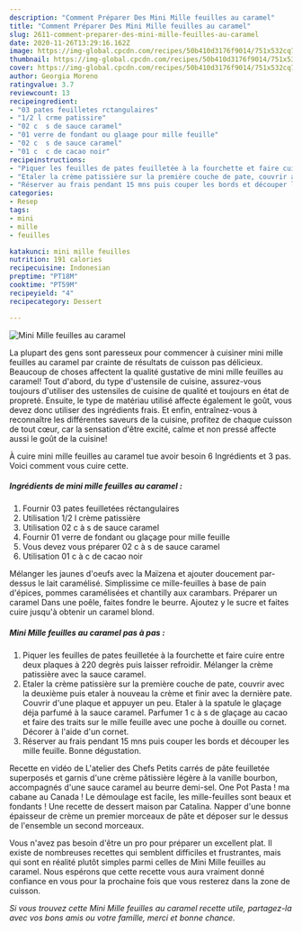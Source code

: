 ```yaml
---
description: "Comment Préparer Des Mini Mille feuilles au caramel"
title: "Comment Préparer Des Mini Mille feuilles au caramel"
slug: 2611-comment-preparer-des-mini-mille-feuilles-au-caramel
date: 2020-11-26T13:29:16.162Z
image: https://img-global.cpcdn.com/recipes/50b410d3176f9014/751x532cq70/mini-mille-feuilles-au-caramel-photo-principale-de-la-recette.jpg
thumbnail: https://img-global.cpcdn.com/recipes/50b410d3176f9014/751x532cq70/mini-mille-feuilles-au-caramel-photo-principale-de-la-recette.jpg
cover: https://img-global.cpcdn.com/recipes/50b410d3176f9014/751x532cq70/mini-mille-feuilles-au-caramel-photo-principale-de-la-recette.jpg
author: Georgia Moreno
ratingvalue: 3.7
reviewcount: 13
recipeingredient:
- "03 pates feuilletes rctangulaires"
- "1/2 l crme patissire"
- "02 c  s de sauce caramel"
- "01 verre de fondant ou glaage pour mille feuille"
- "02 c  s de sauce caramel"
- "01 c  c de cacao noir"
recipeinstructions:
- "Piquer les feuilles de pates feuilletée à la fourchette et faire cuire entre deux plaques à 220 degrès puis laisser refroidir. Mélanger la crème patissière avec la sauce caramel."
- "Etaler la crème patissière sur la première couche de pate, couvrir avec la deuxième puis etaler à nouveau la crème et finir avec la dernière pate. Couvrir d&#39;une plaque et appuyer un peu. Etaler à la spatule le glaçage déja parfumé à la sauce caramel. Parfumer 1 c à s de glaçage au cacao et faire des traits sur le mille feuille avec une poche à douille ou cornet. Décorer à l&#39;aide d&#39;un cornet."
- "Réserver au frais pendant 15 mns puis couper les bords et découper les mille feuille. Bonne dégustation."
categories:
- Resep
tags:
- mini
- mille
- feuilles

katakunci: mini mille feuilles 
nutrition: 191 calories
recipecuisine: Indonesian
preptime: "PT18M"
cooktime: "PT59M"
recipeyield: "4"
recipecategory: Dessert

---
```



![Mini Mille feuilles au caramel](https://img-global.cpcdn.com/recipes/50b410d3176f9014/751x532cq70/mini-mille-feuilles-au-caramel-photo-principale-de-la-recette.jpg)

La plupart des gens sont paresseux pour commencer à cuisiner mini mille feuilles au caramel par crainte de résultats de cuisson pas délicieux. Beaucoup de choses affectent la qualité gustative de mini mille feuilles au caramel! Tout d'abord, du type d'ustensile de cuisine, assurez-vous toujours d'utiliser des ustensiles de cuisine de qualité et toujours en état de propreté. Ensuite, le type de matériau utilisé affecte également le goût, vous devez donc utiliser des ingrédients frais. Et enfin, entraînez-vous à reconnaître les différentes saveurs de la cuisine, profitez de chaque cuisson de tout cœur, car la sensation d'être excité, calme et non pressé affecte aussi le goût de la cuisine!

<!--inarticleads1-->

À cuire mini mille feuilles au caramel tue avoir besoin 6 Ingrédients et 3 pas. Voici comment vous cuire cette.

##### Ingrédients de mini mille feuilles au caramel :

1. Fournir 03 pates feuilletées réctangulaires
1. Utilisation 1/2 l crème patissière
1. Utilisation 02 c à s de sauce caramel
1. Fournir 01 verre de fondant ou glaçage pour mille feuille
1. Vous devez vous préparer 02 c à s de sauce caramel
1. Utilisation 01 c à c de cacao noir


Mélanger les jaunes d&#39;oeufs avec la Maïzena et ajouter doucement par-dessus le lait caramélisé. Simplissime ce mille-feuilles à base de pain d&#39;épices, pommes caramélisées et chantilly aux carambars. Préparer un caramel Dans une poêle, faites fondre le beurre. Ajoutez y le sucre et faites cuire jusqu&#39;à obtenir un caramel blond. 

<!--inarticleads2-->

##### Mini Mille feuilles au caramel pas à pas :

1. Piquer les feuilles de pates feuilletée à la fourchette et faire cuire entre deux plaques à 220 degrès puis laisser refroidir. Mélanger la crème patissière avec la sauce caramel.
1. Etaler la crème patissière sur la première couche de pate, couvrir avec la deuxième puis etaler à nouveau la crème et finir avec la dernière pate. Couvrir d&#39;une plaque et appuyer un peu. Etaler à la spatule le glaçage déja parfumé à la sauce caramel. Parfumer 1 c à s de glaçage au cacao et faire des traits sur le mille feuille avec une poche à douille ou cornet. Décorer à l&#39;aide d&#39;un cornet.
1. Réserver au frais pendant 15 mns puis couper les bords et découper les mille feuille. Bonne dégustation.


Recette en vidéo de L&#39;atelier des Chefs Petits carrés de pâte feuilletée superposés et garnis d&#39;une crème pâtissière légère à la vanille bourbon, accompagnés d&#39;une sauce caramel au beurre demi-sel. One Pot Pasta ! ma cabane au Canada ! Le démoulage est facile, les mille-feuilles sont beaux et fondants ! Une recette de dessert maison par Catalina. Napper d&#39;une bonne épaisseur de crème un premier morceaux de pâte et déposer sur le dessus de l&#39;ensemble un second morceaux. 

<!--inarticleads1-->

<p>
Vous n'avez pas besoin d'être un pro pour préparer un excellent plat. Il existe de nombreuses recettes qui semblent difficiles et frustrantes, mais qui sont en réalité plutôt simples parmi celles de Mini Mille feuilles au caramel. Nous espérons que cette recette vous aura vraiment donné confiance en vous pour la prochaine fois que vous resterez dans la zone de cuisson.
</p>

<p>
<i>Si vous trouvez cette Mini Mille feuilles au caramel recette utile, partagez-la avec vos bons amis ou votre famille, merci et bonne chance.</i>
</p>
